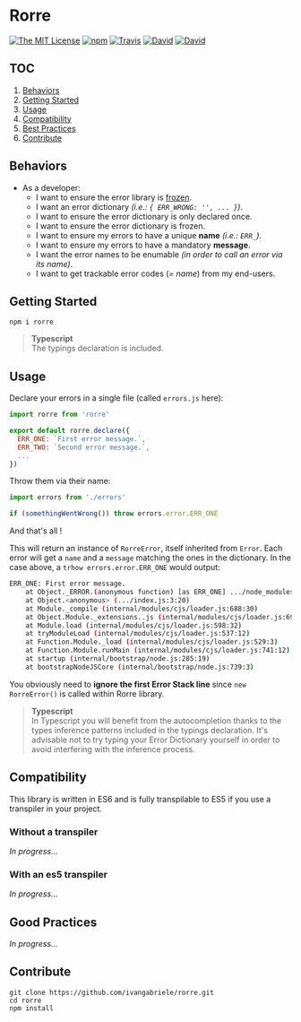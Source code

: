 # Rorre

[![The MIT License](https://img.shields.io/badge/license-MIT-orange.svg?style=flat-square)](http://opensource.org/licenses/MIT)
[![npm](https://img.shields.io/npm/v/rorre.svg?style=flat-square)](https://www.npmjs.com/package/rorre)
[![Travis](https://img.shields.io/travis/ivangabriele/rorre.svg?style=flat-square)](https://travis-ci.org/ivangabriele/rorre)
[![David](https://img.shields.io/david/ivangabriele/rorre.svg?style=flat-square)](https://david-dm.org/ivangabriele/rorre?type=dev)
[![David](https://img.shields.io/david/dev/ivangabriele/rorre.svg?style=flat-square)](https://david-dm.org/ivangabriele/rorre?type=dev)

## TOC

1. [Behaviors](#behaviors)
1. [Getting Started](#getting-started)
1. [Usage](#usage)
1. [Compatibility](#compatibility)
1. [Best Practices](#best-practices)
1. [Contribute](#contribute)

## Behaviors

- As a developer:
  - I want to ensure the error library is [frozen](https://developer.mozilla.org/en-US/docs/Web/JavaScript/Reference/Global_Objects/Object/freeze).
  - I want an error dictionary _(i.e.: `{ ERR_WRONG: '', ... }`)_.
  - I want to ensure the error dictionary is only declared once.
  - I want to ensure the error dictionary is frozen.
  - I want to ensure my errors to have a unique **name** _(i.e.: `ERR_`)_.
  - I want to ensure my errors to have a mandatory **message**.
  - I want the error names to be enumable _(in order to call an error via its name)_.
  - I want to get trackable error codes (_= name_) from my end-users.

## Getting Started

```
npm i rorre
```

> **Typescript**<br>
> The typings declaration is included.

## Usage

Declare your errors in a single file (called `errors.js` here):

```js
import rorre from 'rorre'

export default rorre.declare({
  ERR_ONE: `First error message.`,
  ERR_TWO: `Second error message.`,
  ...
})
```

Throw them via their name:

```js
import errors from './errors'

if (somethingWentWrong()) throw errors.error.ERR_ONE
```

And that's all !

This will return an instance of `RorreError`, itself inherited from `Error`. Each error will get a `name` and a `message` matching the ones in the dictionary. In the case above, a `trhow errors.error.ERR_ONE` would output:

```bash
ERR_ONE: First error message.
    at Object._ERROR.(anonymous function) [as ERR_ONE] .../node_modules/rorre/rorre.js:105:28)
    at Object.<anonymous> (.../index.js:3:20)
    at Module._compile (internal/modules/cjs/loader.js:688:30)
    at Object.Module._extensions..js (internal/modules/cjs/loader.js:699:10)
    at Module.load (internal/modules/cjs/loader.js:598:32)
    at tryModuleLoad (internal/modules/cjs/loader.js:537:12)
    at Function.Module._load (internal/modules/cjs/loader.js:529:3)
    at Function.Module.runMain (internal/modules/cjs/loader.js:741:12)
    at startup (internal/bootstrap/node.js:285:19)
    at bootstrapNodeJSCore (internal/bootstrap/node.js:739:3)
```

You obviously need to **ignore the first Error Stack line** since `new RorreError()` is called within Rorre library.

> **Typescript**<br>
> In Typescript you will benefit from the autocompletion thanks to the types inference patterns included in the typings declaration. It's advisable not to try typing your Error Dictionary yourself in order to avoid interfering with the inference process.

## Compatibility

This library is written in ES6 and is fully transpilable to ES5 if you use a transpiler in your project.

### Without a transpiler

_In progress..._

### With an es5 transpiler

_In progress..._

## Good Practices

_In progress..._

## Contribute

```
git clone https://github.com/ivangabriele/rorre.git
cd rorre
npm install
```
